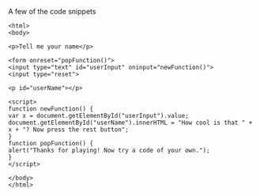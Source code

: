 A few of the code snippets


    <html>
    <body>

    <p>Tell me your name</p>

    <form onreset="popFunction()">
    <input type="text" id="userInput" oninput="newFunction()">
    <input type="reset">

    <p id="userName"></p>

    <script>
    function newFunction() {
    var x = document.getElementById("userInput").value;
    document.getElementById("userName").innerHTML = "How cool is that " + x + "? Now press the rest button";
    }
    function popFunction() {
    alert("Thanks for playing! Now try a code of your own.");
    }
    </script>

    </body>
    </html>


